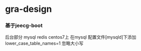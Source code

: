# gra-design
### 基于jeecg-boot
后台部分 mysql redis
centos7上
在mysql 配置文件[mysqld]下添加 
lower_case_table_names=1
忽略大小写